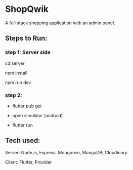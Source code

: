# ShopQwik

A full stack shopping application with an admin panel.

## Steps to Run:
### step 1: Server side
  cd server 
  
  npm install
  
  npm run dev
### step 2:
  - flutter pub get
  * open simulator (android) 
  - flutter run 

## Tech used: 

Server: Node.js, Express, Mongoose, MongoDB, Cloudinary.

Client: Flutter, Provider
